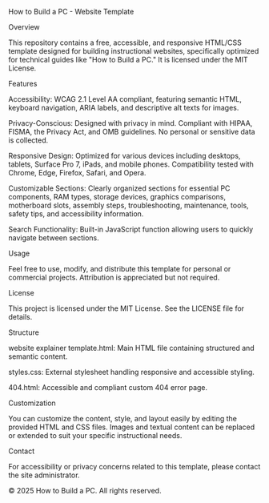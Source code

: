 How to Build a PC - Website Template

Overview

This repository contains a free, accessible, and responsive HTML/CSS template designed for building instructional websites, specifically optimized for technical guides like "How to Build a PC." It is licensed under the MIT License.

Features

Accessibility: WCAG 2.1 Level AA compliant, featuring semantic HTML, keyboard navigation, ARIA labels, and descriptive alt texts for images.

Privacy-Conscious: Designed with privacy in mind. Compliant with HIPAA, FISMA, the Privacy Act, and OMB guidelines. No personal or sensitive data is collected.

Responsive Design: Optimized for various devices including desktops, tablets, Surface Pro 7, iPads, and mobile phones. Compatibility tested with Chrome, Edge, Firefox, Safari, and Opera.

Customizable Sections: Clearly organized sections for essential PC components, RAM types, storage devices, graphics comparisons, motherboard slots, assembly steps, troubleshooting, maintenance, tools, safety tips, and accessibility information.

Search Functionality: Built-in JavaScript function allowing users to quickly navigate between sections.

Usage

Feel free to use, modify, and distribute this template for personal or commercial projects. Attribution is appreciated but not required.

License

This project is licensed under the MIT License. See the LICENSE file for details.

Structure

website explainer template.html: Main HTML file containing structured and semantic content.

styles.css: External stylesheet handling responsive and accessible styling.

404.html: Accessible and compliant custom 404 error page.

Customization

You can customize the content, style, and layout easily by editing the provided HTML and CSS files. Images and textual content can be replaced or extended to suit your specific instructional needs.

Contact

For accessibility or privacy concerns related to this template, please contact the site administrator.

© 2025 How to Build a PC. All rights reserved.
